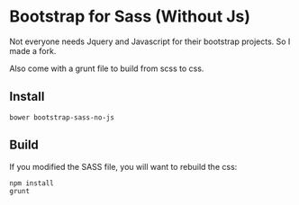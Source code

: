 # Bootstrap for Sass (Without Js)

Not everyone needs Jquery and Javascript for their bootstrap projects. So I made a fork.

Also come with a grunt file to build from scss to css.


## Install

	bower bootstrap-sass-no-js

## Build

If you modified the SASS file, you will want to rebuild the css:

	npm install
	grunt





